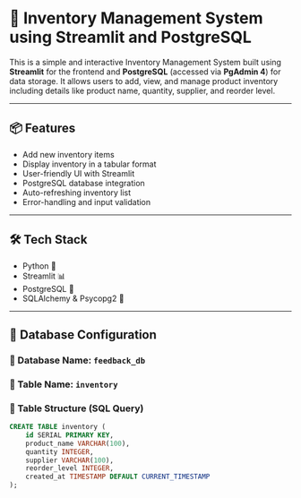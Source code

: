 
# 🧾 Inventory Management System using Streamlit and PostgreSQL

This is a simple and interactive Inventory Management System built using **Streamlit** for the frontend and **PostgreSQL** (accessed via **PgAdmin 4**) for data storage. It allows users to add, view, and manage product inventory including details like product name, quantity, supplier, and reorder level.

---

## 📦 Features

- Add new inventory items
- Display inventory in a tabular format
- User-friendly UI with Streamlit
- PostgreSQL database integration
- Auto-refreshing inventory list
- Error-handling and input validation

---

## 🛠 Tech Stack

- Python 🐍
- Streamlit 📊
- PostgreSQL 🐘
- SQLAlchemy & Psycopg2 🔗

---

## 💾 Database Configuration

### 🔸 Database Name: `feedback_db`  
### 🔸 Table Name: `inventory`

### 🧱 Table Structure (SQL Query)
```sql
CREATE TABLE inventory (
    id SERIAL PRIMARY KEY,
    product_name VARCHAR(100),
    quantity INTEGER,
    supplier VARCHAR(100),
    reorder_level INTEGER,
    created_at TIMESTAMP DEFAULT CURRENT_TIMESTAMP
);

